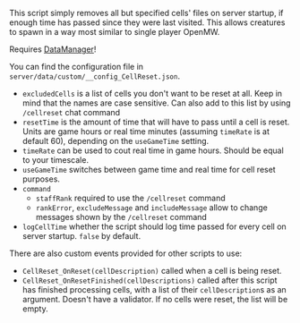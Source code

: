 This script simply removes all but specified cells' files on server startup, if enough time has passed since they were last visited. This allows creatures to spawn in a way most similar to single player OpenMW.

Requires [DataManager](https://github.com/tes3mp-scripts/DataManager)!

You can find the configuration file in `server/data/custom/__config_CellReset.json`.
* `excludedCells` is a list of cells you don't want to be reset at all. Keep in mind that the names are case sensitive. Can also add to this list by using `/cellreset` chat command
* `resetTime` is the amount of time that will have to pass until a cell is reset. Units are game hours or real time minutes (assuming `timeRate` is at default 60), depending on the `useGameTime` setting.
* `timeRate` can be used to cout real time in game hours. Should be equal to your timescale.
* `useGameTime` switches between game time and real time for cell reset purposes.
* `command`
    * `staffRank` required to use the `/cellreset` command
    * `rankError`, `excludeMessage` and `includeMessage` allow to change messages shown by the `/cellreset` command
* `logCellTime` whether the script should log time passed for every cell on server startup. `false` by default.

There are also custom events provided for other scripts to use:
* `CellReset_OnReset(cellDescription)` called when a cell is being reset.
* `CellReset_OnResetFinished(cellDescriptions)` called after this script has finished processing cells, with a list of their `cellDescription`s as an argument. Doesn't have a validator. If no cells were reset, the list will be empty.